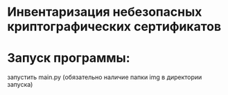 # Инвентаризация небезопасных криптографических сертификатов

# Запуск программы:
запустить main.py (обязательно наличие папки img в директории запуска)
